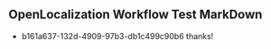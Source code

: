 ## OpenLocalization Workflow Test MarkDown
* b161a637-132d-4909-97b3-db1c499c90b6 thanks!

<!--HONumber=12月16_HO3-->


